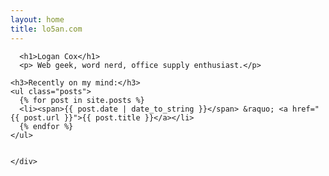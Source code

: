 ```yaml
---
layout: home
title: lo5an.com
---
```

<div class="container-fluid">
  <div class="row-fluid">
    <div class="span12">


      <h1>Logan Cox</h1>
      <p> Web geek, word nerd, office supply enthusiast.</p>

    <h3>Recently on my mind:</h3>
    <ul class="posts">
      {% for post in site.posts %}
      <li><span>{{ post.date | date_to_string }}</span> &raquo; <a href="{{ post.url }}">{{ post.title }}</a></li>
      {% endfor %}
    </ul>


    </div>
  </div>
</div> <!-- /container -->

